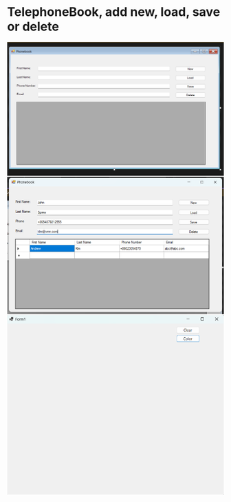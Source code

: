 # TelephoneBook, add new, load, save or delete 
![alt image](https://github.com/romannomad/WinFormsProjects/blob/master/1.png)
![alt image](https://github.com/romannomad/WinFormsProjects/blob/master/2.png)
![alt image](https://github.com/romannomad/Drawing/blob/master/1.png)
